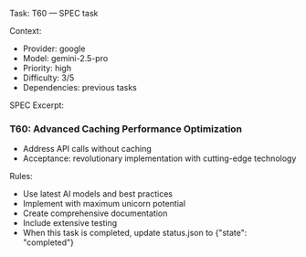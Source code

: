 Task: T60 — SPEC task

Context:
- Provider: google
- Model: gemini-2.5-pro
- Priority: high
- Difficulty: 3/5
- Dependencies: previous tasks

SPEC Excerpt:

### T60: Advanced Caching   Performance Optimization
- Address API calls without caching
- Acceptance: revolutionary implementation with cutting-edge technology

Rules:
- Use latest AI models and best practices
- Implement with maximum unicorn potential
- Create comprehensive documentation
- Include extensive testing
- When this task is completed, update status.json to {"state": "completed"}
